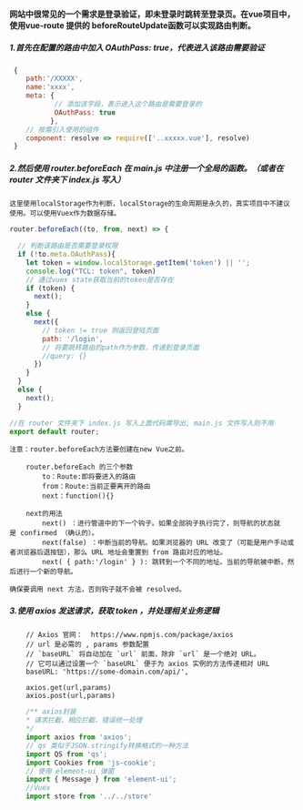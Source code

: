 #### 网站中很常见的一个需求是登录验证，即未登录时跳转至登录页。在vue项目中，使用vue-route 提供的 beforeRouteUpdate函数可以实现路由判断。



##### 1.首先在配置的路由中加入  OAuthPass: true，代表进入该路由需要验证

```js
 {
    path:'/XXXXX',
    name:'xxxx',
    meta: {
           // 添加该字段，表示进入这个路由是需要登录的
           OAuthPass: true 
          },
    // 按需引入使用的组件
    component: resolve => require(['..xxxxx.vue'], resolve) 
 }
```
##### 2.然后使用 router.beforeEach 在 main.js 中注册一个全局的函数。（或者在 router 文件夹下 index.js 写入）

```hash
这里使用localStorage作为判断，localStorage的生命周期是永久的，真实项目中不建议使用。可以使用Vuex作为数据存储。
```
```js
router.beforeEach((to, from, next) => {

  // 判断该路由是否需要登录权限
  if (!to.meta.OAuthPass){ 
    let token = window.localStorage.getItem('token') || '';
    console.log("TCL: token", token)
    // 通过vuex state获取当前的token是否存在
    if (token) { 
      next();
    }
    else {
      next({
        // token != true 则返回登陆页面
        path: '/login',
        // 将要跳转路由的path作为参数，传递到登录页面
        //query: {} 
      })
    }
  }
  else {
    next();
  }

//在 router 文件夹下 index.js 写入上面代码需导出, main.js 文件写入则不用
export default router;
```
```hash
注意：router.beforeEach方法要创建在new Vue之前。

    router.beforeEach 的三个参数
        to：Route:即将要进入的路由
        from：Route:当前正要离开的路由
        next：function(){} 
        
    next的用法
        next() ：进行管道中的下一个钩子。如果全部钩子执行完了，则导航的状态就是 confirmed （确认的）。
        next(false) ：中断当前的导航。如果浏览器的 URL 改变了（可能是用户手动或者浏览器后退按钮），那么 URL 地址会重置到 from 路由对应的地址。
        next( { path:'/login' } ): 跳转到一个不同的地址。当前的导航被中断，然后进行一个新的导航。

确保要调用 next 方法，否则钩子就不会被 resolved。

```
##### 3.使用 axios 发送请求，获取 token ，并处理相关业务逻辑 
```hash
    // Axios 官网：  https://www.npmjs.com/package/axios
    // url 是必需的 , params 参数配置
    // `baseURL` 将自动加在 `url` 前面，除非 `url` 是一个绝对 URL。
    // 它可以通过设置一个 `baseURL` 便于为 axios 实例的方法传递相对 URL
    baseURL: 'https://some-domain.com/api/',

    axios.get(url,params) 
    axios.post(url,params) 
```
```js
    /** axios封装
    * 请求拦截、相应拦截、错误统一处理
    */
    import axios from 'axios';
    // qs 类似于JSON.stringify转换格式的一种方法
    import QS from 'qs';
    import Cookies from 'js-cookie';
    // 使用 element-ui 弹窗
    import { Message } from 'element-ui'; 
    //Vuex
    import store from '../../store'
```

